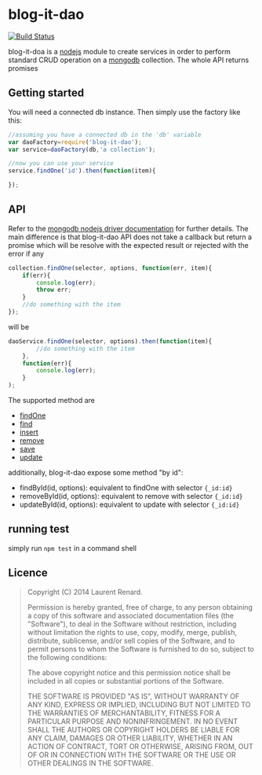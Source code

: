 # blog-it-dao

[![Build Status](https://travis-ci.org/blog-it/blog-it-dao.svg?branch=master)](https://travis-ci.org/blog-it/blog-it-dao)

blog-it-doa is a [nodejs](http://nodejs.org/) module to create services in order to perform standard CRUD operation on a [mongodb](https://www.mongodb.org) collection.
The whole API returns promises

## Getting started

You will need a connected db instance. Then simply use the factory like this:

```javascript
//assuming you have a connected db in the 'db' variable
var daoFactory=require('blog-it-dao');
var service=daoFactory(db,'a collection');

//now you can use your service
service.findOne('id').then(function(item){

});
```

## API

Refer to the [mongodb nodejs driver documentation](http://mongodb.github.io/node-mongodb-native/api-generated/collection.html) for further details. The main difference is that blog-it-dao API does not take a callback but return a promise
which will be resolve with the expected result or rejected with the error if any

```javascript
collection.findOne(selector, options, function(err, item){
    if(err){
        console.log(err);
        throw err;
    }
    //do something with the item
});
```
will be

```javascript
daoService.findOne(selector, options).then(function(item){
        //do something with the item
    },
    function(err){
        console.log(err);
    }
);
```
The supported method are

* [findOne](http://mongodb.github.io/node-mongodb-native/api-generated/collection.html#findOne)
* [find](http://mongodb.github.io/node-mongodb-native/api-generated/collection.html#find)
* [insert](http://mongodb.github.io/node-mongodb-native/api-generated/collection.html#insert)
* [remove](http://mongodb.github.io/node-mongodb-native/api-generated/collection.html#remove)
* [save](http://mongodb.github.io/node-mongodb-native/api-generated/collection.html#save)
* [update](http://mongodb.github.io/node-mongodb-native/api-generated/collection.html#update)

additionally, blog-it-dao expose some method "by id":

* findById(id, options): equivalent to findOne with selector ```{_id:id}```
* removeById(id, options): equivalent to remove with selector ```{_id:id}```
* updateById(id, options): equivalent to update with selector ```{_id:id}```

## running test

simply run ```npm test``` in a command shell

## Licence

> Copyright (C) 2014 Laurent Renard.
>
> Permission is hereby granted, free of charge, to any person
> obtaining a copy of this software and associated documentation files
> (the "Software"), to deal in the Software without restriction,
> including without limitation the rights to use, copy, modify, merge,
> publish, distribute, sublicense, and/or sell copies of the Software,
> and to permit persons to whom the Software is furnished to do so,
> subject to the following conditions:
>
> The above copyright notice and this permission notice shall be
> included in all copies or substantial portions of the Software.
>
> THE SOFTWARE IS PROVIDED "AS IS", WITHOUT WARRANTY OF ANY KIND,
> EXPRESS OR IMPLIED, INCLUDING BUT NOT LIMITED TO THE WARRANTIES OF
> MERCHANTABILITY, FITNESS FOR A PARTICULAR PURPOSE AND
> NONINFRINGEMENT. IN NO EVENT SHALL THE AUTHORS OR COPYRIGHT HOLDERS
> BE LIABLE FOR ANY CLAIM, DAMAGES OR OTHER LIABILITY, WHETHER IN AN
> ACTION OF CONTRACT, TORT OR OTHERWISE, ARISING FROM, OUT OF OR IN
> CONNECTION WITH THE SOFTWARE OR THE USE OR OTHER DEALINGS IN THE
> SOFTWARE.

